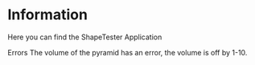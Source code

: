 # Information
Here you can find the ShapeTester Application

Errors
The volume of the pyramid has an error, the volume is off by 1-10.
